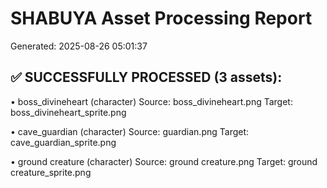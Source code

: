 SHABUYA Asset Processing Report
==================================================
Generated: 2025-08-26 05:01:37

✅ SUCCESSFULLY PROCESSED (3 assets):
----------------------------------------
• boss_divineheart (character)
  Source: boss_divineheart.png
  Target: boss_divineheart_sprite.png

• cave_guardian (character)
  Source: guardian.png
  Target: cave_guardian_sprite.png

• ground creature (character)
  Source: ground creature.png
  Target: ground creature_sprite.png
